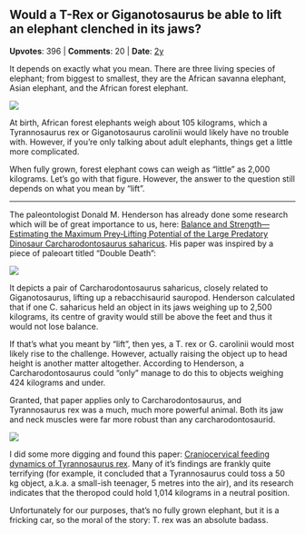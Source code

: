 ## Would a T-Rex or Giganotosaurus be able to lift an elephant clenched in its jaws?
    
**Upvotes**: 396 | **Comments**: 20 | **Date**: [2y](https://www.quora.com/Would-a-T-Rex-or-Giganotosaurus-be-able-to-lift-an-elephant-clenched-in-its-jaws/answer/Gary-Meaney)

It depends on exactly what you mean. There are three living species of elephant; from biggest to smallest, they are the African savanna elephant, Asian elephant, and the African forest elephant.

![](https://qph.fs.quoracdn.net/main-qimg-4ade6c1fbd3dba2f9a2e9f4e91f4421e-lq)

At birth, African forest elephants weigh about 105 kilograms, which a Tyrannosaurus rex or Giganotosaurus carolinii would likely have no trouble with. However, if you’re only talking about adult elephants, things get a little more complicated.

When fully grown, forest elephant cows can weigh as “little” as 2,000 kilograms. Let’s go with that figure. However, the answer to the question still depends on what you mean by “lift”.

* * *

The paleontologist Donald M. Henderson has already done some research which will be of great importance to us, here: [Balance and Strength—Estimating the Maximum Prey‐Lifting Potential of the Large Predatory Dinosaur Carcharodontosaurus saharicus](https://anatomypubs.onlinelibrary.wiley.com/doi/full/10.1002/ar.23164 "anatomypubs.onlinelibrary.wiley.com"). His paper was inspired by a piece of paleoart titled “Double Death”:

![](https://qph.fs.quoracdn.net/main-qimg-763cfa6369b3f3f72f8435a41c04e572-lq)

It depicts a pair of Carcharodontosaurus saharicus, closely related to Giganotosaurus, lifting up a rebacchisaurid sauropod. Henderson calculated that if one C. saharicus held an object in its jaws weighing up to 2,500 kilograms, its centre of gravity would still be above the feet and thus it would not lose balance.

If that’s what you meant by “lift”, then yes, a T. rex or G. carolinii would most likely rise to the challenge. However, actually raising the object up to head height is another matter altogether. According to Henderson, a Carcharodontosaurus could “only” manage to do this to objects weighing 424 kilograms and under.

Granted, that paper applies only to Carcharodontosaurus, and Tyrannosaurus rex was a much, much more powerful animal. Both its jaw and neck muscles were far more robust than any carcharodontosaurid.

![](https://qph.fs.quoracdn.net/main-qimg-4ca241ae9c3cdd749dee9c7b2dbefb62-pjlq)

I did some more digging and found this paper: [Craniocervical feeding dynamics of Tyrannosaurus rex](https://www.researchgate.net/publication/228627618_Craniocervical_feeding_dynamics_of_Tyrannosaurus_rex "www.researchgate.net"). Many of it’s findings are frankly quite terrifying (for example, it concluded that a Tyrannosaurus could toss a 50 kg object, a.k.a. a small-ish teenager, 5 metres into the air), and its research indicates that the theropod could hold 1,014 kilograms in a neutral position.

Unfortunately for our purposes, that’s no fully grown elephant, but it is a fricking car, so the moral of the story: T. rex was an absolute badass.

